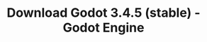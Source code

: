 ---
# Generated by /tools/generators/src/download_archive_generator !!! do not edit by hand !!!
title: 'Download Godot 3.4.5 (stable) - Godot Engine'
type: 'download/archive'
name: '3.4.5'
flavor: 'stable'
release_date: '2022-08-02T03:00:00-00:00'
release_notes: 'article/maintenance-release-godot-3-4-5/'
primaryPlatforms:
  - 'android.apk'
  - 'macos.universal'
  - 'windows.64'
  - 'linux_server.headless.64'
  - 'web'
  - 'templates'
links:
  android.apk:
    name: 'android.apk'
    title: 'Android'
    caption: 'APK Universal (ARM64 + ARMv7 + x86_64 + x86)'
    tags:
      - 'APK download'
      - 'ARM64/v7'
      - 'x86 (64 & 32 bit)'
    hosts:
      github_builds:
        regular: 'https://github.com/godotengine/godot-builds/releases/download/3.4.5-stable/Godot_v3.4.5-stable_android_editor.apk'
        mono: '#'
      github:
        regular: 'https://github.com/godotengine/godot/releases/download/3.4.5-stable/Godot_v3.4.5-stable_android_editor.apk'
        mono: '#'
  macos.universal:
    name: 'macos.universal'
    title: 'macOS'
    caption: 'Universal (x86_64 + Silício da Apple)'
    tags:
      - 'Intel/Apple Silicon'
      - '64 bit'
    hosts:
      github_builds:
        regular: 'https://github.com/godotengine/godot-builds/releases/download/3.4.5-stable/Godot_v3.4.5-stable_osx.universal.zip'
        mono: 'https://github.com/godotengine/godot-builds/releases/download/3.4.5-stable/Godot_v3.4.5-stable_mono_osx.universal.zip'
      github:
        regular: 'https://github.com/godotengine/godot/releases/download/3.4.5-stable/Godot_v3.4.5-stable_osx.universal.zip'
        mono: 'https://github.com/godotengine/godot/releases/download/3.4.5-stable/Godot_v3.4.5-stable_mono_osx.universal.zip'
  windows.64:
    name: 'windows.64'
    title: 'Windows'
    caption: 'Padrão (x86_64)'
    tags:
      - '64 bit'
    hosts:
      github_builds:
        regular: 'https://github.com/godotengine/godot-builds/releases/download/3.4.5-stable/Godot_v3.4.5-stable_win64.exe.zip'
        mono: 'https://github.com/godotengine/godot-builds/releases/download/3.4.5-stable/Godot_v3.4.5-stable_mono_win64.zip'
      github:
        regular: 'https://github.com/godotengine/godot/releases/download/3.4.5-stable/Godot_v3.4.5-stable_win64.exe.zip'
        mono: 'https://github.com/godotengine/godot/releases/download/3.4.5-stable/Godot_v3.4.5-stable_mono_win64.zip'
  linux_server.headless.64:
    name: 'linux_server.headless.64'
    title: 'Linux Server'
    caption: 'Headless (x86_64)'
    tags:
      - '64 bit'
      - 'Headless'
    hosts:
      github_builds:
        regular: 'https://github.com/godotengine/godot-builds/releases/download/3.4.5-stable/Godot_v3.4.5-stable_linux_headless.64.zip'
        mono: 'https://github.com/godotengine/godot-builds/releases/download/3.4.5-stable/Godot_v3.4.5-stable_mono_linux_headless_64.zip'
      github:
        regular: 'https://github.com/godotengine/godot/releases/download/3.4.5-stable/Godot_v3.4.5-stable_linux_headless.64.zip'
        mono: 'https://github.com/godotengine/godot/releases/download/3.4.5-stable/Godot_v3.4.5-stable_mono_linux_headless_64.zip'
  web:
    name: 'web'
    title: 'Editor Web'
    caption: ''
    tags:
      - 'Self-hosted'
      - 'Cross-platform'
    hosts:
      github_builds:
        regular: 'https://github.com/godotengine/godot-builds/releases/download/3.4.5-stable/Godot_v3.4.5-stable_web_editor.zip'
        mono: '#'
      github:
        regular: 'https://github.com/godotengine/godot/releases/download/3.4.5-stable/Godot_v3.4.5-stable_web_editor.zip'
        mono: '#'
  linux.64:
    name: 'linux.64'
    title: 'Linux'
    caption: 'Padrão (x86_64)'
    tags:
      - '64 bit'
    hosts:
      github_builds:
        regular: 'https://github.com/godotengine/godot-builds/releases/download/3.4.5-stable/Godot_v3.4.5-stable_x11.64.zip'
        mono: 'https://github.com/godotengine/godot-builds/releases/download/3.4.5-stable/Godot_v3.4.5-stable_mono_x11_64.zip'
      github:
        regular: 'https://github.com/godotengine/godot/releases/download/3.4.5-stable/Godot_v3.4.5-stable_x11.64.zip'
        mono: 'https://github.com/godotengine/godot/releases/download/3.4.5-stable/Godot_v3.4.5-stable_mono_x11_64.zip'
  linux.32:
    name: 'linux.32'
    title: 'Linux'
    caption: 'Padrão (x86)'
    tags:
      - '32 bit'
    hosts:
      github_builds:
        regular: 'https://github.com/godotengine/godot-builds/releases/download/3.4.5-stable/Godot_v3.4.5-stable_x11.32.zip'
        mono: 'https://github.com/godotengine/godot-builds/releases/download/3.4.5-stable/Godot_v3.4.5-stable_mono_x11_32.zip'
      github:
        regular: 'https://github.com/godotengine/godot/releases/download/3.4.5-stable/Godot_v3.4.5-stable_x11.32.zip'
        mono: 'https://github.com/godotengine/godot/releases/download/3.4.5-stable/Godot_v3.4.5-stable_mono_x11_32.zip'
  windows.32:
    name: 'windows.32'
    title: 'Windows'
    caption: 'Padrão (x86)'
    tags:
      - '32 bit'
    hosts:
      github_builds:
        regular: 'https://github.com/godotengine/godot-builds/releases/download/3.4.5-stable/Godot_v3.4.5-stable_win32.exe.zip'
        mono: 'https://github.com/godotengine/godot-builds/releases/download/3.4.5-stable/Godot_v3.4.5-stable_mono_win32.zip'
      github:
        regular: 'https://github.com/godotengine/godot/releases/download/3.4.5-stable/Godot_v3.4.5-stable_win32.exe.zip'
        mono: 'https://github.com/godotengine/godot/releases/download/3.4.5-stable/Godot_v3.4.5-stable_mono_win32.zip'
  linux_server.64:
    name: 'linux_server.64'
    title: 'Servidor Linux'
    caption: 'Padrão (x86_64)'
    tags:
      - '64 bit'
    hosts:
      github_builds:
        regular: 'https://github.com/godotengine/godot-builds/releases/download/3.4.5-stable/Godot_v3.4.5-stable_linux_server.64.zip'
        mono: 'https://github.com/godotengine/godot-builds/releases/download/3.4.5-stable/Godot_v3.4.5-stable_mono_linux_server_64.zip'
      github:
        regular: 'https://github.com/godotengine/godot/releases/download/3.4.5-stable/Godot_v3.4.5-stable_linux_server.64.zip'
        mono: 'https://github.com/godotengine/godot/releases/download/3.4.5-stable/Godot_v3.4.5-stable_mono_linux_server_64.zip'
  aar_library:
    name: 'aar_library'
    title: 'Biblioteca de AAR'
    caption: ''
    tags:
      - 'Android plugins'
      - 'Java'
      - 'Kotlin'
    hosts:
      github_builds:
        regular: 'https://github.com/godotengine/godot-builds/releases/download/3.4.5-stable/godot-lib.3.4.5.stable.release.aar'
        mono: 'https://github.com/godotengine/godot-builds/releases/download/3.4.5-stable/godot-lib.3.4.5.stable.mono.release.aar'
      github:
        regular: 'https://github.com/godotengine/godot/releases/download/3.4.5-stable/godot-lib.3.4.5.stable.release.aar'
        mono: 'https://github.com/godotengine/godot/releases/download/3.4.5-stable/godot-lib.3.4.5.stable.mono.release.aar'
  templates:
    name: 'templates'
    title: 'Modelos de exportação'
    caption: ''
    tags:
      - 'Utilizado para exportar os seus jogos para todas as plataformas suportadas'
    hosts:
      github_builds:
        regular: 'https://github.com/godotengine/godot-builds/releases/download/3.4.5-stable/Godot_v3.4.5-stable_export_templates.tpz'
        mono: 'https://github.com/godotengine/godot-builds/releases/download/3.4.5-stable/Godot_v3.4.5-stable_mono_export_templates.tpz'
      github:
        regular: 'https://github.com/godotengine/godot/releases/download/3.4.5-stable/Godot_v3.4.5-stable_export_templates.tpz'
        mono: 'https://github.com/godotengine/godot/releases/download/3.4.5-stable/Godot_v3.4.5-stable_mono_export_templates.tpz'
---